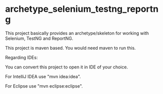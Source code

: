 archetype_selenium_testng_reportng
==================================

This project basically provides an archetype/skeleton for working with Selenium, TestNG and ReportNG.

This project is maven based. You would need maven to run this.

Regarding IDEs:

You can convert this project to open it in IDE of your choice.

For IntelliJ IDEA use "mvn idea:idea".

For Eclipse use "mvn eclipse:eclipse".
